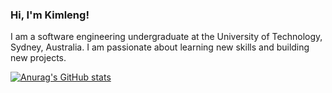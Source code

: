 

### Hi, I'm Kimleng!

I am a software engineering undergraduate at the University of Technology, Sydney, Australia. I am passionate about learning new skills and building new projects.

<!-- GitHub stats from https://github.com/anuraghazra/github-readme-stats -->
[![Anurag's GitHub stats](https://github-readme-stats.vercel.app/api?username=kimlengthai)](https://github.com/kimlengthai/github-readme-stats)

